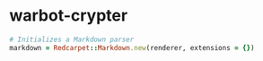 warbot-crypter
==============
~~~~~ ruby
# Initializes a Markdown parser
markdown = Redcarpet::Markdown.new(renderer, extensions = {})
~~~~~
